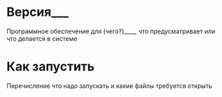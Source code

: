 # Версия___
Программное обеспечение для (чего?)____, что предусматривает или что делается в системе
# Как запустить
Перечисление что надо запускать и какие файлы требуется открыть
